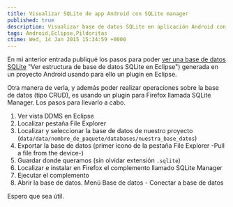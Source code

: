 ```yaml
---
title: Visualizar SQLite de app Android con SQLite manager
published: true
description: Visualizar base de datos SQLite en aplicación Android con plugin para Firefox llamado SQLite manager
tags: Android,Eclipse,Pildoritas
ctime: Wed, 14 Jan 2015 15:34:59 +0000
---
```


En mi anterior entrada publiqué los pasos para poder <a href="visualizar-sqlite-de-app-android-con-eclipse">ver una base de datos SQLite</a> "Ver estructura de base de datos SQLite en Eclipse") generada en un proyecto Android usando para ello un plugin en Eclipse.

Otra manera de verla, y además poder realizar operaciones sobre la base de datos (tipo CRUD), es usando un plugin para Firefox llamada SQLite Manager. Los pasos para llevarlo a cabo.

<ol class="list-bullets">
    <li>Ver vista DDMS en Eclipse</li>
    <li>Localizar pestaña File Explorer</li>
    <li>Localizar y seleccionar la base de datos de nuestro proyecto (<code>data/data/nombre_de_paquete/databases/nuestra_base_datos</code>)</li>
    <li>Exportar la base de datos (primer icono de la pestaña File Explorer -Pull a file from the device-)</li>
    <li>Guardar donde queramos (sin olvidar extensión <code>.sqlite</code>)</li>
    <li>Localizar e instalar en Firefox el complemento llamado SQLite Manager</li>
    <li>Ejecutar el complemento</li>
    <li>Abrir la base de datos. Menú Base de datos - Conectar a base de datos</li>
</ol>

Espero que sea útil.